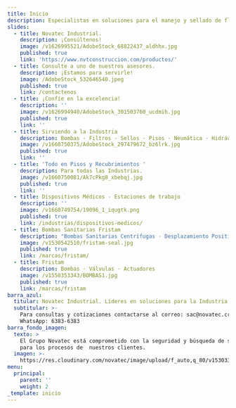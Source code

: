 ```yaml
---
title: Inicio
description: Especialistas en soluciones para el manejo y sellado de fluidos.
slides:
  - title: Novatec Industrial.
    description: ¡Consúltenos!
    image: /v1626995521/AdobeStock_68822437_aldhhx.jpg
    published: true
    link: 'https://www.nvtconstruccion.com/productos/'
  - title: Consulte a uno de nuestros asesores.
    description: ¡Estamos para servirle!
    image: /AdobeStock_532646540.jpeg
    published: true
    link: /contactenos
  - title: ¡Confíe en la excelencia!
    description: ''
    image: /v1626994940/AdobeStock_301503760_ucdmih.jpg
    published: true
    link: ''
  - title: Sirviendo a la Industria
    description: Bombas · Filtros · Sellos · Pisos · Neumática · Hidráulica
    image: /v1660750375/AdobeStock_297479672_bz6lrk.jpg
    published: true
    link: ''
  - title: 'Todo en Pisos y Recubrimientos '
    description: Para todas las Industrias.
    image: /v1660750081/Ak7cPkg8_xbebqj.jpg
    published: true
    link: ''
  - title: Dispositivos Médicos - Estaciones de trabajo
    description: ''
    image: /v1660749754/19096_1_iqugtk.png
    published: true
    link: /industrias/dispositivos-medicos/
  - title: Bombas Sanitarias Fristam
    description: "Bombas Sanitarias Centrífugas · Desplazamiento Positivas\_·\_Mezcladoras"
    image: /v1530542510/fristam-seal.jpg
    published: true
    link: /marcas/fristam/
  - title: Fristam
    description: Bombas · Válvulas · Actuadores
    image: /v1550353343/BOMBAS1.jpg
    published: true
    link: /marcas/fristam
barra_azul:
  titular: Novatec Industrial. Líderes en soluciones para la Industria.
  subtitular: >-
    Para consultas y cotizaciones contactarse al correo: sac@novatec.cr o al
    WhatsApp: 6383-6383
barra_fondo_imagen:
  texto: >
    El Grupo Novatec está comprometido con la seguridad y búsqueda de soluciones
    para los procesos de  nuestros clientes.
  imagen: >-
    https://res.cloudinary.com/novatec/image/upload/f_auto,q_80/v1530333582/slide3-dark.jpg
menu:
  principal:
    parent: ''
    weight: 2
_template: inicio
---
```


